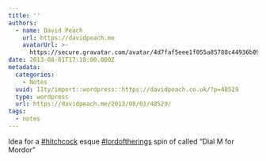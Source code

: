 ```yaml
---
title: ''
authors:
  - name: David Peach
    url: https://davidpeach.me
    avatarUrl: >-
      https://secure.gravatar.com/avatar/4d7faf5eee1f055a85788c44936b8995eaab6dfb004e7854ec747ccb272e91ee?s=96&d=mm&r=g
date: 2013-08-01T17:10:00.000Z
metadata:
  categories:
    - Notes
  uuid: 11ty/import::wordpress::https://davidpeach.co.uk/?p=48529
  type: wordpress
  url: https://davidpeach.me/2013/08/01/48529/
tags:
  - notes
---
```

Idea for a [#hitchcock](https://twitter.com/search?q=%23hitchcock) esque [#lordoftherings](https://twitter.com/search?q=%23lordoftherings) spin of called “Dial M for Mordor”